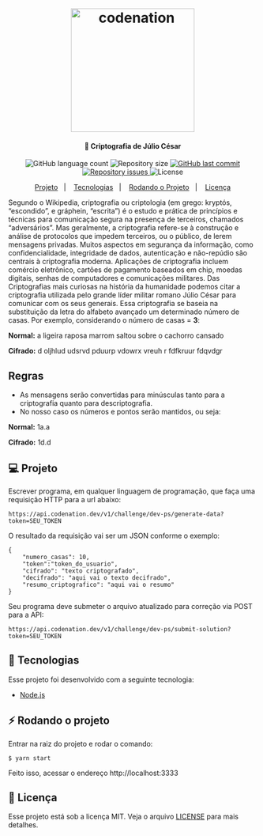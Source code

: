 <h1 align="center">
    <img alt="codenation" title="#codenation" src=".github/codenation.png" width="250px" />
</h1>

<h4 align="center">
  🚀 Criptografia de Júlio César
</h4>

<p align="center">
  <img alt="GitHub language count" src="https://img.shields.io/github/languages/count/hugo-marcelo/codenation-julio-cesar">

  <img alt="Repository size" src="https://img.shields.io/github/repo-size/hugo-marcelo/codenation-julio-cesar">
  
  <a href="https://github.com/hugo-marcelo/codenation-julio-cesar/commits/master">
    <img alt="GitHub last commit" src="https://img.shields.io/github/last-commit/hugo-marcelo/codenation-julio-cesar">
  </a>

  <a href="https://github.com/hugo-marcelo/codenation-julio-cesar/issues">
    <img alt="Repository issues" src="https://img.shields.io/github/issues/hugo-marcelo/codenation-julio-cesar">
  </a>

  <img alt="License" src="https://img.shields.io/badge/license-MIT-brightgreen">
</p>

<p align="center">
  <a href="#-projeto">Projeto</a>&nbsp;&nbsp;&nbsp;|&nbsp;&nbsp;&nbsp;
  <a href="#rocket-tecnologias">Tecnologias</a>&nbsp;&nbsp;&nbsp;|&nbsp;&nbsp;&nbsp;  
  <a href="#zap-rodando-projeto">Rodando o Projeto</a>&nbsp;&nbsp;&nbsp;|&nbsp;&nbsp;&nbsp;  
  <a href="#memo-licença">Licença</a>
</p>

Segundo o Wikipedia, criptografia ou criptologia (em grego: kryptós, “escondido”, e gráphein, “escrita”) é o estudo e prática de princípios e técnicas para comunicação segura na presença de terceiros, chamados “adversários”. Mas geralmente, a criptografia refere-se à construção e análise de protocolos que impedem terceiros, ou o público, de lerem mensagens privadas. Muitos aspectos em segurança da informação, como confidencialidade, integridade de dados, autenticação e não-repúdio são centrais à criptografia moderna. Aplicações de criptografia incluem comércio eletrônico, cartões de pagamento baseados em chip, moedas digitais, senhas de computadores e comunicações militares. Das Criptografias mais curiosas na história da humanidade podemos citar a criptografia utilizada pelo grande líder militar romano Júlio César para comunicar com os seus generais. Essa criptografia se baseia na substituição da letra do alfabeto avançado um determinado número de casas. Por exemplo, considerando o número de casas = **3**:

**Normal:** a ligeira raposa marrom saltou sobre o cachorro cansado

**Cifrado:** d oljhlud udsrvd pduurp vdowrx vreuh r fdfkruur fdqvdgr

<h2>Regras</h2>

- As mensagens serão convertidas para minúsculas tanto para a criptografia quanto para descriptografia.
- No nosso caso os números e pontos serão mantidos, ou seja:

**Normal:** 1a.a

**Cifrado:** 1d.d

## 💻 Projeto

Escrever programa, em qualquer linguagem de programação, que faça uma requisição HTTP para a url abaixo:

```
https://api.codenation.dev/v1/challenge/dev-ps/generate-data?token=SEU_TOKEN
```

O resultado da requisição vai ser um JSON conforme o exemplo:

```
{
	"numero_casas": 10,
	"token":"token_do_usuario",
	"cifrado": "texto criptografado",
	"decifrado": "aqui vai o texto decifrado",
	"resumo_criptografico": "aqui vai o resumo"
}
```

Seu programa deve submeter o arquivo atualizado para correção via POST para a API:

```
https://api.codenation.dev/v1/challenge/dev-ps/submit-solution?token=SEU_TOKEN
```

## :rocket: Tecnologias

Esse projeto foi desenvolvido com a seguinte tecnologia:

- [Node.js](https://nodejs.org/en/)

## :zap: Rodando o projeto

Entrar na raiz do projeto e rodar o comando:

```
$ yarn start
```

Feito isso, acessar o endereço http://localhost:3333

## :memo: Licença

Esse projeto está sob a licença MIT. Veja o arquivo [LICENSE](LICENSE.md) para mais detalhes.
